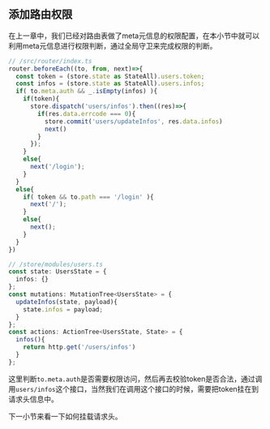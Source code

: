 
## 添加路由权限

在上一章中，我们已经对路由表做了meta元信息的权限配置，在本小节中就可以利用meta元信息进行权限判断，通过全局守卫来完成权限的判断。

```typescript
// /src/router/index.ts
router.beforeEach((to, from, next)=>{
  const token = (store.state as StateAll).users.token;
  const infos = (store.state as StateAll).users.infos;
  if( to.meta.auth && _.isEmpty(infos) ){
    if(token){
      store.dispatch('users/infos').then((res)=>{
        if(res.data.errcode === 0){
          store.commit('users/updateInfos', res.data.infos)
          next()
        }
      });
    }
    else{
      next('/login');
    }
  }
  else{
    if( token && to.path === '/login' ){
      next('/');
    }
    else{
      next();
    }
  }
})
```

```typescript
// /store/modules/users.ts
const state: UsersState = {
  infos: {}
};
const mutations: MutationTree<UsersState> = {
  updateInfos(state, payload){
    state.infos = payload;
  }
};
const actions: ActionTree<UsersState, State> = {
  infos(){
    return http.get('/users/infos')
  }
};
```

这里判断`to.meta.auth`是否需要权限访问，然后再去校验token是否合法，通过调用`users/infos`这个接口，当然我们在调用这个接口的时候，需要把token挂在到请求头信息中。

下一小节来看一下如何挂载请求头。



